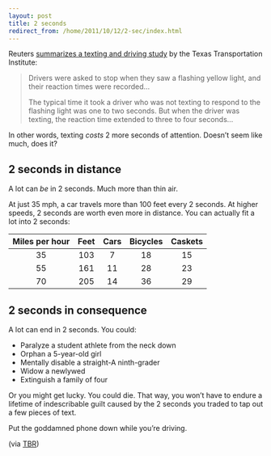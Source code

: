 ```yaml
---
layout: post
title: 2 seconds
redirect_from: /home/2011/10/12/2-sec/index.html
---
```

<p>Reuters <a href="http://www.reuters.com/article/2011/10/05/us-texting-driving-study-idUSTRE7946GT20111005">summarizes a texting and driving study</a> by the Texas Transportation Institute:</p>
<blockquote>
<p>Drivers were asked to stop when they saw a flashing yellow light, and their reaction times were recorded…</p>
<p>The typical time it took a driver who was not texting to respond to the flashing light was one to two seconds. But when the driver was texting, the reaction time extended to three to four seconds…</p>
</blockquote>
<p>In other words, texting <em>costs</em> 2 more seconds of attention. Doesn’t seem like much, does it?</p>
<h2 id="secondsindistance">2 seconds in distance</h2>
<p>A lot can <em>be</em> in 2 seconds. Much more than thin air.</p>
<p>At just 35 mph, a car travels more than 100 feet every 2 seconds. At higher speeds, 2 seconds are worth even more in distance. You can actually fit a lot into 2 seconds:</p>
<table>
<colgroup>
<col align="center"></col>
<col align="center"></col>
<col align="center"></col>
<col align="center"></col>
<col align="center"></col>
</colgroup>
<thead>
<tr>
<th>Miles per hour</th>
<th>Feet</th>
<th>Cars</th>
<th>Bicycles</th>
<th>Caskets</th>
</tr>
</thead>
<tbody>
<tr>
<td align="center">35</td>
<td align="center">103</td>
<td align="center">7</td>
<td align="center">18</td>
<td align="center">15</td>
</tr>
<tr>
<td align="center">55</td>
<td align="center">161</td>
<td align="center">11</td>
<td align="center">28</td>
<td align="center">23</td>
</tr>
<tr>
<td align="center">70</td>
<td align="center">205</td>
<td align="center">14</td>
<td align="center">36</td>
<td align="center">29</td>
</tr>
</tbody>
</table>
<h2>2 seconds in consequence</h2>
<p>A lot can end in 2 seconds. You could:</p>
<ul>
<li>Paralyze a student athlete from the neck down</li>
<li>Orphan a 5-year-old girl</li>
<li>Mentally disable a straight-A ninth-grader</li>
<li>Widow a newlywed</li>
<li>Extinguish a family of four</li>
</ul>
<p>Or you might get lucky. You could die. That way, you won’t have to endure a lifetime of indescribable guilt caused by the 2 seconds you traded to tap out a few pieces of text.</p>
<p>Put the goddamned phone down while you’re driving.</p>
<p>(via <a href="http://brooksreview.net/2011/10/texting-2/">TBR</a>)</p>
